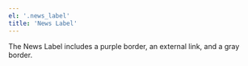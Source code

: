```yaml
---
el: '.news_label'
title: 'News Label'
---
```

The News Label includes a purple border, an external link, and a gray border.

